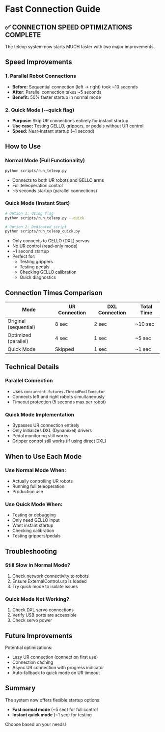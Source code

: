 # Fast Connection Guide

## ✅ CONNECTION SPEED OPTIMIZATIONS COMPLETE

The teleop system now starts MUCH faster with two major improvements.

## Speed Improvements

### 1. Parallel Robot Connections
- **Before:** Sequential connection (left → right) took ~10 seconds
- **After:** Parallel connection takes ~5 seconds
- **Benefit:** 50% faster startup in normal mode

### 2. Quick Mode (--quick flag)
- **Purpose:** Skip UR connections entirely for instant startup
- **Use case:** Testing GELLO, grippers, or pedals without UR control
- **Speed:** Near-instant startup (~1 second)

## How to Use

### Normal Mode (Full Functionality)
```bash
python scripts/run_teleop.py
```
- Connects to both UR robots and GELLO arms
- Full teleoperation control
- ~5 seconds startup (parallel connections)

### Quick Mode (Instant Start)
```bash
# Option 1: Using flag
python scripts/run_teleop.py --quick

# Option 2: Dedicated script
python scripts/run_teleop_quick.py
```
- Only connects to GELLO (DXL) servos
- No UR control (read-only mode)
- ~1 second startup
- Perfect for:
  - Testing grippers
  - Testing pedals
  - Checking GELLO calibration
  - Quick diagnostics

## Connection Times Comparison

| Mode | UR Connection | DXL Connection | Total Time |
|------|--------------|----------------|------------|
| Original (sequential) | 8 sec | 2 sec | ~10 sec |
| Optimized (parallel) | 4 sec | 1 sec | ~5 sec |
| Quick Mode | Skipped | 1 sec | ~1 sec |

## Technical Details

### Parallel Connection
- Uses `concurrent.futures.ThreadPoolExecutor`
- Connects left and right robots simultaneously
- Timeout protection (5 seconds max per robot)

### Quick Mode Implementation
- Bypasses UR connection entirely
- Only initializes DXL (Dynamixel) drivers
- Pedal monitoring still works
- Gripper control still works (if using direct DXL)

## When to Use Each Mode

### Use Normal Mode When:
- Actually controlling UR robots
- Running full teleoperation
- Production use

### Use Quick Mode When:
- Testing or debugging
- Only need GELLO input
- Want instant startup
- Checking calibration
- Testing grippers/pedals

## Troubleshooting

### Still Slow in Normal Mode?
1. Check network connectivity to robots
2. Ensure ExternalControl.urp is loaded
3. Try quick mode to isolate issues

### Quick Mode Not Working?
1. Check DXL servo connections
2. Verify USB ports are accessible
3. Check servo power

## Future Improvements

Potential optimizations:
- Lazy UR connection (connect on first use)
- Connection caching
- Async UR connection with progress indicator
- Auto-fallback to quick mode on UR timeout

## Summary

The system now offers flexible startup options:
- **Fast normal mode** (~5 sec) for full control
- **Instant quick mode** (~1 sec) for testing

Choose based on your needs!
